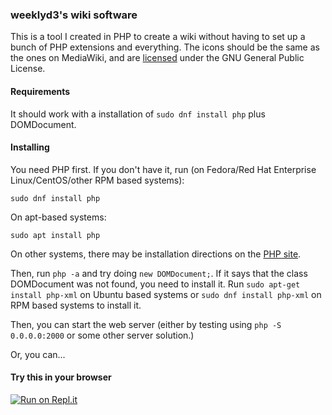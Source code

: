 ### weeklyd3's wiki software
This is a tool I created in PHP to create a wiki without having to set up a bunch of
PHP extensions and everything. The icons should be the same as the ones on MediaWiki,
and are [licensed](https://mediawiki.org/wiki/Special:Permalink/4637986) under the GNU General Public License.
#### Requirements
It should work with a installation of `sudo dnf install php` plus DOMDocument.
#### Installing
You need PHP first. If you don't have it, run (on Fedora/Red Hat Enterprise Linux/CentOS/other RPM based systems):
    
    sudo dnf install php

On apt-based systems:

    sudo apt install php

On other systems, there may be installation directions on the [PHP site](http://php.net).

Then, run `php -a` and try doing `new DOMDocument;`. If it says that the class DOMDocument was not found, you need to install it. Run `sudo apt-get install php-xml` on Ubuntu based systems or `sudo dnf install php-xml` on RPM based systems to install it.

Then, you can start the web server (either by testing using `php -S 0.0.0.0:2000` or some other server solution.)

Or, you can...
#### Try this in your browser
[![Run on Repl.it](https://repl.it/badge/github/weeklyd3/wiki)](https://repl.it/github/weeklyd3/wiki)